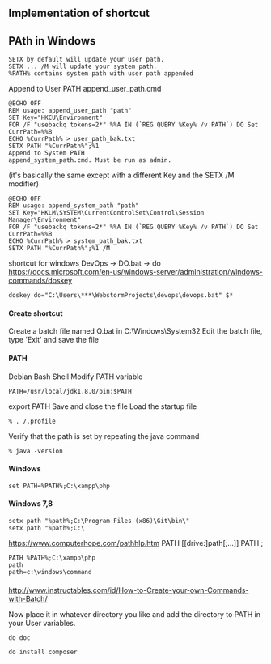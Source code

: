 ## Implementation of shortcut

## PAth in Windows

    SETX by default will update your user path.
    SETX ... /M will update your system path.
    %PATH% contains system path with user path appended

Append to User PATH
append_user_path.cmd

    @ECHO OFF
    REM usage: append_user_path "path"
    SET Key="HKCU\Environment"
    FOR /F "usebackq tokens=2*" %%A IN (`REG QUERY %Key% /v PATH`) DO Set CurrPath=%%B
    ECHO %CurrPath% > user_path_bak.txt
    SETX PATH "%CurrPath%";%1
    Append to System PATH
    append_system_path.cmd. Must be run as admin.

(it's basically the same except with a different Key and the SETX /M modifier)

    @ECHO OFF
    REM usage: append_system_path "path"
    SET Key="HKLM\SYSTEM\CurrentControlSet\Control\Session Manager\Environment"
    FOR /F "usebackq tokens=2*" %%A IN (`REG QUERY %Key% /v PATH`) DO Set CurrPath=%%B
    ECHO %CurrPath% > system_path_bak.txt
    SETX PATH "%CurrPath%";%1 /M


shortcut for windows
DevOps -> DO.bat -> do
https://docs.microsoft.com/en-us/windows-server/administration/windows-commands/doskey
    
    doskey do="C:\Users\***\WebstormProjects\devops\devops.bat" $*

#### Create shortcut
Create a batch file named Q.bat in C:\Windows\System32
Edit the batch file, type 'Exit' and save the file

#### PATH
Debian
Bash Shell
Modify PATH variable
    
    PATH=/usr/local/jdk1.8.0/bin:$PATH
     
export PATH
Save and close the file
Load the startup file
    
    % . /.profile
    
Verify that the path is set by repeating the java command
    
    % java -version

#### Windows
    
    set PATH=%PATH%;C:\xampp\php

#### Windows 7,8
    
    setx path "%path%;C:\Program Files (x86)\Git\bin\"
    setx path "%path%;C:\

https://www.computerhope.com/pathhlp.htm
    PATH [[drive:]path[;...]]
    PATH ;
    
    PATH %PATH%;C:\xampp\php
    path
    path=c:\windows\command
    
####
http://www.instructables.com/id/How-to-Create-your-own-Commands-with-Batch/

Now place it in whatever directory you like and add the directory to PATH in your User variables.

    
    do doc
    
    do install composer